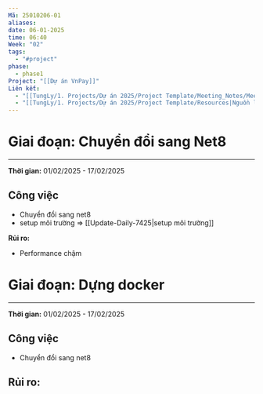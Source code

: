 ```yaml
---
Mã: 25010206-01
aliases: 
date: 06-01-2025
time: 06:40
Week: "02"
tags:
  - "#project"
phase:
  - phase1
Project: "[[Dự án VnPay]]"
Liên kết:
  - "[[TungLy/1. Projects/Dự án 2025/Project Template/Meeting_Notes/Meeting_Notes|Biên bản họp]]"
  - "[[TungLy/1. Projects/Dự án 2025/Project Template/Resources|Nguồn lực dự án]]"
---
```

# Giai đoạn: Chuyển đổi sang Net8
---

**Thời gian:** 01/02/2025 - 17/02/2025
## Công việc
- Chuyển đổi sang net8
- setup môi trường => [[Update-Daily-7425|setup môi trường]]

**Rủi ro:**  
- Performance chậm


# Giai đoạn: Dựng docker
---

**Thời gian:** 01/02/2025 - 17/02/2025

## Công việc
- Chuyển đổi sang net8

**Rủi ro:**  
- 

